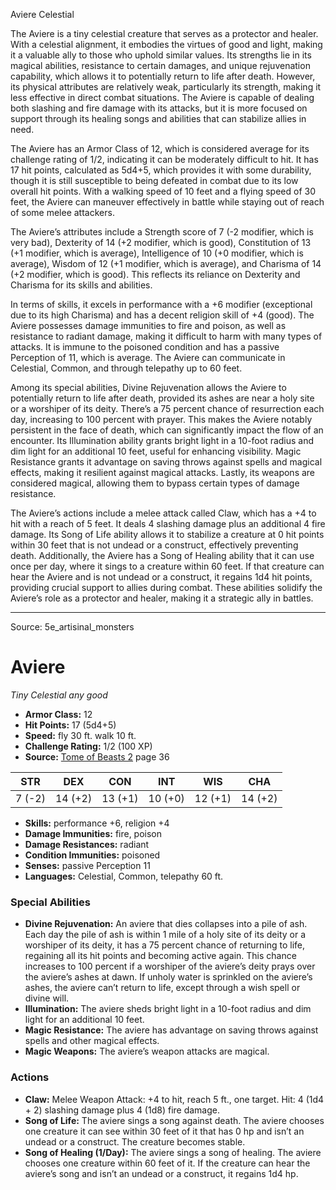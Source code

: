 <MonsterName/>Aviere</MonsterName>
<CreatureType/>Celestial</CreatureType>

<summary>The Aviere is a tiny celestial creature that serves as a protector and healer. With a celestial alignment, it embodies the virtues of good and light, making it a valuable ally to those who uphold similar values. Its strengths lie in its magical abilities, resistance to certain damages, and unique rejuvenation capability, which allows it to potentially return to life after death. However, its physical attributes are relatively weak, particularly its strength, making it less effective in direct combat situations. The Aviere is capable of dealing both slashing and fire damage with its attacks, but it is more focused on support through its healing songs and abilities that can stabilize allies in need.</summary>

<detail>

The Aviere has an Armor Class of 12, which is considered average for its challenge rating of 1/2, indicating it can be moderately difficult to hit. It has 17 hit points, calculated as 5d4+5, which provides it with some durability, though it is still susceptible to being defeated in combat due to its low overall hit points. With a walking speed of 10 feet and a flying speed of 30 feet, the Aviere can maneuver effectively in battle while staying out of reach of some melee attackers.

The Aviere’s attributes include a Strength score of 7 (-2 modifier, which is very bad), Dexterity of 14 (+2 modifier, which is good), Constitution of 13 (+1 modifier, which is average), Intelligence of 10 (+0 modifier, which is average), Wisdom of 12 (+1 modifier, which is average), and Charisma of 14 (+2 modifier, which is good). This reflects its reliance on Dexterity and Charisma for its skills and abilities.

In terms of skills, it excels in performance with a +6 modifier (exceptional due to its high Charisma) and has a decent religion skill of +4 (good). The Aviere possesses damage immunities to fire and poison, as well as resistance to radiant damage, making it difficult to harm with many types of attacks. It is immune to the poisoned condition and has a passive Perception of 11, which is average. The Aviere can communicate in Celestial, Common, and through telepathy up to 60 feet.

Among its special abilities, Divine Rejuvenation allows the Aviere to potentially return to life after death, provided its ashes are near a holy site or a worshiper of its deity. There’s a 75 percent chance of resurrection each day, increasing to 100 percent with prayer. This makes the Aviere notably persistent in the face of death, which can significantly impact the flow of an encounter. Its Illumination ability grants bright light in a 10-foot radius and dim light for an additional 10 feet, useful for enhancing visibility. Magic Resistance grants it advantage on saving throws against spells and magical effects, making it resilient against magical attacks. Lastly, its weapons are considered magical, allowing them to bypass certain types of damage resistance.

The Aviere’s actions include a melee attack called Claw, which has a +4 to hit with a reach of 5 feet. It deals 4 slashing damage plus an additional 4 fire damage. Its Song of Life ability allows it to stabilize a creature at 0 hit points within 30 feet that is not undead or a construct, effectively preventing death. Additionally, the Aviere has a Song of Healing ability that it can use once per day, where it sings to a creature within 60 feet. If that creature can hear the Aviere and is not undead or a construct, it regains 1d4 hit points, providing crucial support to allies during combat. These abilities solidify the Aviere’s role as a protector and healer, making it a strategic ally in battles.</detail>



---

Source: 5e_artisinal_monsters

# Aviere

*Tiny* *Celestial* *any good*

- **Armor Class:** 12
- **Hit Points:** 17 (5d4+5)
- **Speed:** fly 30 ft. walk 10 ft.
- **Challenge Rating:** 1/2 (100 XP)
- **Source:** [Tome of Beasts 2](https://koboldpress.com/kpstore/product/tome-of-beasts-2-for-5th-edition) page 36

| STR | DEX | CON | INT | WIS | CHA |
| --- | --- | --- | --- | --- | --- |
| 7 (-2) | 14 (+2) | 13 (+1) | 10 (+0) | 12 (+1) | 14 (+2) |

- **Skills:** performance +6, religion +4
- **Damage Immunities:** fire, poison
- **Damage Resistances:** radiant
- **Condition Immunities:** poisoned
- **Senses:** passive Perception 11
- **Languages:** Celestial, Common, telepathy 60 ft.

### Special Abilities

- **Divine Rejuvenation:** An aviere that dies collapses into a pile of ash. Each day the pile of ash is within 1 mile of a holy site of its deity or a worshiper of its deity, it has a 75 percent chance of returning to life, regaining all its hit points and becoming active again. This chance increases to 100 percent if a worshiper of the aviere’s deity prays over the aviere’s ashes at dawn. If unholy water is sprinkled on the aviere’s ashes, the aviere can’t return to life, except through a wish spell or divine will.
- **Illumination:** The aviere sheds bright light in a 10-foot radius and dim light for an additional 10 feet.
- **Magic Resistance:** The aviere has advantage on saving throws against spells and other magical effects.
- **Magic Weapons:** The aviere’s weapon attacks are magical.

### Actions

- **Claw:** Melee Weapon Attack: +4 to hit, reach 5 ft., one target. Hit: 4 (1d4 + 2) slashing damage plus 4 (1d8) fire damage.
- **Song of Life:** The aviere sings a song against death. The aviere chooses one creature it can see within 30 feet of it that has 0 hp and isn’t an undead or a construct. The creature becomes stable.
- **Song of Healing (1/Day):** The aviere sings a song of healing. The aviere chooses one creature within 60 feet of it. If the creature can hear the aviere’s song and isn’t an undead or a construct, it regains 1d4 hp.




